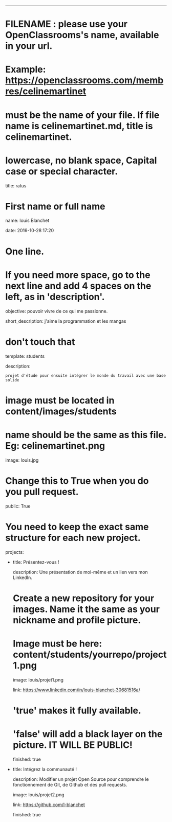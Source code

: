 ---


# FILENAME : please use your OpenClassrooms's name, available in your url.

# Example: https://openclassrooms.com/membres/celinemartinet

# must be the name of your file. If file name is celinemartinet.md, title is celinemartinet.

# lowercase, no blank space, Capital case or special character.

title: ratus


# First name or full name

name: louis Blanchet

date: 2016-10-28 17:20


# One line.

# If you need more space, go to the next line and add 4 spaces on the left, as in 'description'.

objective: pouvoir vivre de ce qui me passionne.

short_description: j'aime la programmation et les mangas 


# don't touch that

template: students

description:

    projet d'étude pour ensuite intégrer le monde du travail avec une base solide


# image must be located in content/images/students

# name should be the same as this file. Eg: celinemartinet.png

image: louis.jpg


# Change this to True when you do you pull request.

public: True


# You need to keep the exact same structure for each new project.

projects:

  - title: Présentez-vous !

    description: Une présentation de moi-même et un lien vers mon LinkedIn.

    # Create a new repository for your images. Name it the same as your nickname and profile picture.

    # Image must be here: content/students/yourrepo/project1.png

    image: louis/projet1.png

    link: https://www.linkedin.com/in/louis-blanchet-30681516a/

    # 'true' makes it fully available.

    # 'false' will add a black layer on the picture. IT WILL BE PUBLIC!

    finished: true

  - title: Intégrez la communauté !

    description: Modifier un projet Open Source pour comprendre le fonctionnement de Git, de Github et des pull requests. 

    image: louis/projet2.png

    link: https://github.com/l-blanchet

    finished: true

